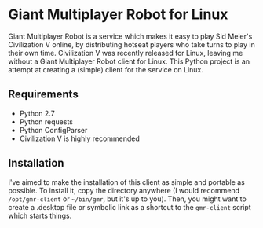 Giant Multiplayer Robot for Linux
=========

Giant Multiplayer Robot is a service which makes it easy to play Sid Meier's Civilization V online, by distributing hotseat players who take turns to play in their own time. Civilization V was recently released for Linux, leaving me without a Giant Multiplayer Robot client for Linux. This Python project is an attempt at creating a (simple) client for the service on Linux.

Requirements
------------

 * Python 2.7
 * Python requests
 * Python ConfigParser
 * Civilization V is highly recommended

Installation
------------

I've aimed to make the installation of this client as simple and portable as possible. To install it, copy the directory anywhere (I would recommend `/opt/gmr-client` or `~/bin/gmr`, but it's up to you). Then, you might want to create a .desktop file or symbolic link as a shortcut to the `gmr-client` script which starts things.